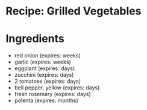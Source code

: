 Recipe: Grilled Vegetables
==========================

Ingredients
===========

- red onion (expires: weeks)
- garlic (expires: weeks)
- eggplant (expires: days)
- zucchini (expires: days)
- 2 tomatoes (expires: days)
- bell pepper, yellow (expires: days)
- fresh rosemary (expires: days)
- polenta (expires: months)
